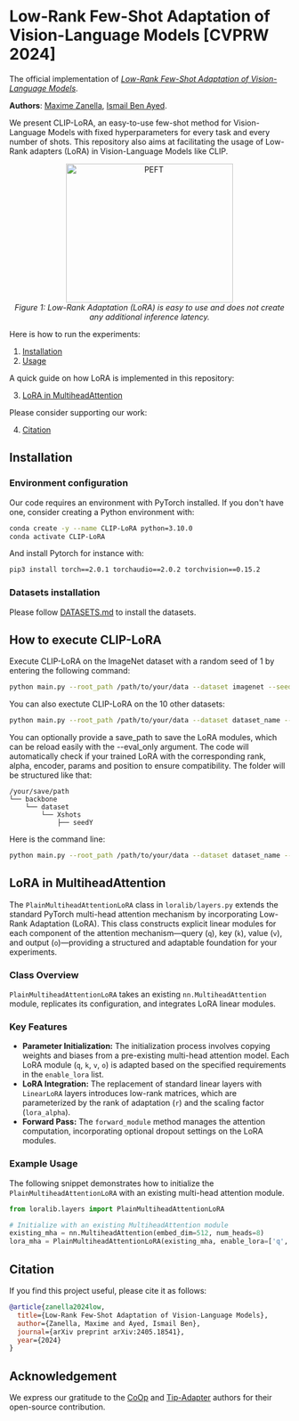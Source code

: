 # Low-Rank Few-Shot Adaptation of Vision-Language Models [CVPRW 2024]

The official implementation of [*Low-Rank Few-Shot Adaptation of Vision-Language Models*](https://arxiv.org/abs/2405.18541).

**Authors**:
[Maxime Zanella](https://scholar.google.com/citations?user=FIoE9YIAAAAJ&hl=fr&oi=ao),
[Ismail Ben Ayed](https://scholar.google.com/citations?user=29vyUccAAAAJ&hl=fr&oi=ao).

We present CLIP-LoRA, an easy-to-use few-shot method for Vision-Language Models with fixed hyperparameters for every task and every number of shots. This repository also aims at facilitating the usage of Low-Rank adapters (LoRA) in Vision-Language Models like CLIP.

<p align="center">
  <img src="peft2.jpg" alt="PEFT" width="300" height="250">
  <br>
  <em>Figure 1: Low-Rank Adaptation (LoRA) is easy to use and does not create any additional inference latency.</em>
</p>

Here is how to run the experiments:

1. [Installation](#installation) 
2. [Usage](#how-to-execute-CLIP-LoRA) 

A quick guide on how LoRA is implemented in this repository:

3. [LoRA in MultiheadAttention](#lora-in-multiheadattention)

Please consider supporting our work:

4. [Citation](#citation)
   

## Installation 

### Environment configuration

Our code requires an environment with PyTorch installed. If you don't have one, consider creating a Python environment with:
```bash
conda create -y --name CLIP-LoRA python=3.10.0
conda activate CLIP-LoRA
```
And install Pytorch for instance with:
```bash
pip3 install torch==2.0.1 torchaudio==2.0.2 torchvision==0.15.2
```

### Datasets installation

Please follow [DATASETS.md](DATASETS.md) to install the datasets.

## How to execute CLIP-LoRA

Execute CLIP-LoRA on the ImageNet dataset with a random seed of 1 by entering the following command:

```bash
python main.py --root_path /path/to/your/data --dataset imagenet --seed 1
```

You can also exectute CLIP-LoRA on the 10 other datasets:

```bash
python main.py --root_path /path/to/your/data --dataset dataset_name --seed 1
```

You can optionally provide a save_path to save the LoRA modules, which can be reload easily with the --eval_only argument. The code will automatically check if your trained LoRA with the corresponding rank, alpha, encoder, params and position to ensure compatibility. The folder will be structured like that:
```
/your/save/path
└── backbone
    └── dataset
        └── Xshots
            ├── seedY
```

Here is the command line:
```bash
python main.py --root_path /path/to/your/data --dataset dataset_name --seed 1 --save_path /your/save/path --eval_only 
```

## LoRA in MultiheadAttention

The `PlainMultiheadAttentionLoRA` class in `loralib/layers.py` extends the standard PyTorch multi-head attention mechanism by incorporating Low-Rank Adaptation (LoRA). This class constructs explicit linear modules for each component of the attention mechanism—query (`q`), key (`k`), value (`v`), and output (`o`)—providing a structured and adaptable foundation for your experiments.

### Class Overview

`PlainMultiheadAttentionLoRA` takes an existing `nn.MultiheadAttention` module, replicates its configuration, and integrates LoRA linear modules.

### Key Features

- **Parameter Initialization:** The initialization process involves copying weights and biases from a pre-existing multi-head attention model. Each LoRA module (`q`, `k`, `v`, `o`) is adapted based on the specified requirements in the `enable_lora` list.
- **LoRA Integration:** The replacement of standard linear layers with `LinearLoRA` layers introduces low-rank matrices, which are parameterized by the rank of adaptation (`r`) and the scaling factor (`lora_alpha`).
- **Forward Pass:** The `forward_module` method manages the attention computation, incorporating optional dropout settings on the LoRA modules.

### Example Usage

The following snippet demonstrates how to initialize the `PlainMultiheadAttentionLoRA` with an existing multi-head attention module.

```python
from loralib.layers import PlainMultiheadAttentionLoRA

# Initialize with an existing MultiheadAttention module
existing_mha = nn.MultiheadAttention(embed_dim=512, num_heads=8)
lora_mha = PlainMultiheadAttentionLoRA(existing_mha, enable_lora=['q', 'k', 'v', 'o'], r=4, lora_alpha=2)
```

## Citation

If you find this project useful, please cite it as follows:

```bibtex
@article{zanella2024low,
  title={Low-Rank Few-Shot Adaptation of Vision-Language Models},
  author={Zanella, Maxime and Ayed, Ismail Ben},
  journal={arXiv preprint arXiv:2405.18541},
  year={2024}
}
```
## Acknowledgement

We express our gratitude to the [CoOp](https://github.com/KaiyangZhou/CoOp) and [Tip-Adapter](https://github.com/gaopengcuhk/Tip-Adapter) authors for their open-source contribution.



